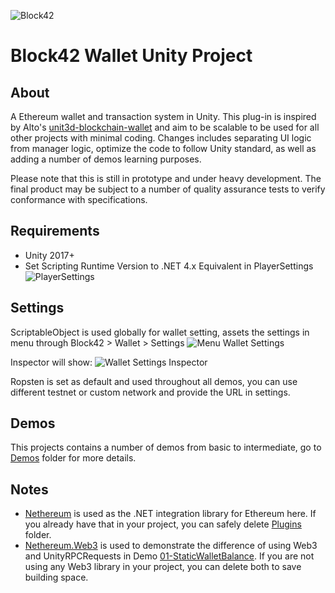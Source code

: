 ![Block42](http://assets.block42.world/images/icons/block42_logo_200.png)

# Block42 Wallet Unity Project

## About
A Ethereum wallet and transaction system in Unity. This plug-in is inspired by Alto's [unit3d-blockchain-wallet](https://github.com/alto-io/unity3d-blockchain-wallet) and aim to be scalable to be used for all other projects with minimal coding. Changes includes separating UI logic from manager logic, optimize the code to follow Unity standard, as well as adding a number of demos learning purposes.

Please note that this is still in prototype and under heavy development. The final product may be subject to a number of quality assurance tests to verify conformance with specifications.

## Requirements
- Unity 2017+
- Set Scripting Runtime Version to .NET 4.x Equivalent in PlayerSettings
![PlayerSettings](Assets/Block42/Wallet/Documents/00_playersettings.png)

## Settings
ScriptableObject is used globally for wallet setting, assets the settings in menu through Block42 > Wallet > Settings
![Menu Wallet Settings](Assets/Block42/Wallet/Documents/01_menu_wallet_settings.png)

Inspector will show:
![Wallet Settings Inspector](Assets/Block42/Wallet/Documents/02_wallet_settings_inspector.png)

Ropsten is set as default and used throughout all demos, you can use different testnet or custom network and provide the URL in settings.

## Demos
This projects contains a number of demos from basic to intermediate, go to [Demos](Assets/Block42/Wallet/Demos) folder for more details.


## Notes
- [Nethereum](https://github.com/Nethereum/Nethereum) is used as the .NET integration library for Ethereum here. If you already have that in your project, you can safely delete [Plugins](Assets/Block42/Plugins) folder. 
- [Nethereum.Web3](Assets/Block42/Plugins/Neteherum/Nethereum.Web3.dll) is used to demonstrate the difference of using Web3 and UnityRPCRequests in Demo [01-StaticWalletBalance](Assets/Block42/Wallet/Demos/01-StaticWalletBalance). If you are not using any Web3 library in your project, you can delete both to save building space.